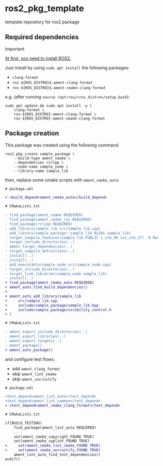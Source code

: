 # ros2_pkg_template

template repository for ros2 package

## Required dependencies

> [!IMPORTANT]
> [At first, you need to install ROS2.](https://docs.ros.org/en/jazzy/Installation.html)

Just install by using `sudo apt install` the following packages:

- `clang-format`
- `ros-${ROS_DISTRO}$-ament-clang-format`
- `ros-${ROS_DISTRO}$-ament-cmake-clang-format`

e.g. (after running `source /opt/ros/<ros_distro>/setup.bash`):

```shell
sudo apt update && sudo apt install -y \
    clang-format \
    ros-${ROS_DISTRO}-ament-clang-format \
    ros-${ROS_DISTRO}-ament-cmake-clang-format
```

## Package creation

This package was created using the following command:

```shell
ros2 pkg create sample_package \
    --build-type ament_cmake \
    --dependencies rclcpp \
    --node-name sample_node \
    --library-name sample_lib
```

then, replace some cmake scripts with `ament_cmake_auto`:

```diff
# package.xml

+ <build_depend>ament_cmake_auto</build_depend>
```

```diff
# CMakeLists.txt

- find_package(ament_cmake REQUIRED)
- find_package(ament_cmake_ros REQUIRED)
- find_package(rclcpp REQUIRED)
- add_library(sample_lib src/sample_lib.cpp)
- add_library(sample_package::sample_lib ALIAS sample_lib)
- target_compile_features(sample_lib PUBLIC c_std_99 cxx_std_17)  # Require C99 and C++17
- target_include_directories(..)
- ament_target_dependencies(..)
- target_compile_definitions(..)
- install(..)
- install(..)
- add_executable(sample_node src/sample_node.cpp)
- target_include_directories(..)
- target_link_libraries(sample_node sample_lib)
- install(..)
+ find_package(ament_cmake_auto REQUIRED)
+ ament_auto_find_build_dependencies()
+
+ ament_auto_add_library(sample_lib
+     src/sample_lib.cpp
+     include/sample_package/sample_lib.hpp
+     include/sample_package/visibility_control.h
+ )
```

```diff
# CMakeLists.txt

- ament_export_include_directories(..)
- ament_export_libraries(..)
- ament_export_targets(..)
- ament_package()
+ ament_auto_package()
```

and configure test flows:

- add `ament_clang_format`
- skip `ament_lint_cmake`
- skip `ament_uncrustify`

```diff
# package.xml

<test_depend>ament_lint_auto</test_depend>
<test_depend>ament_lint_common</test_depend>
+ <test_depend>ament_cmake_clang_format</test_depend>
```

```diff
# CMakeLists.txt

if(BUILD_TESTING)
    find_package(ament_lint_auto REQUIRED)
    ..
    set(ament_cmake_copyright_FOUND TRUE)
    set(ament_cmake_cpplint_FOUND TRUE)
+     set(ament_cmake_lint_cmake_FOUND TRUE)
+     set(ament_cmake_uncrustify_FOUND TRUE)
    ament_lint_auto_find_test_dependencies()
endif()
```
